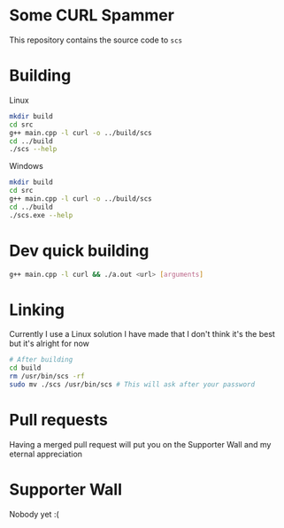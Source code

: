 # Some CURL Spammer

This repository contains the source code to `scs`

# Building

Linux

```bash
mkdir build
cd src
g++ main.cpp -l curl -o ../build/scs
cd ../build
./scs --help
```

Windows

```bash
mkdir build
cd src
g++ main.cpp -l curl -o ../build/scs
cd ../build
./scs.exe --help
```

# Dev quick building

```bash
g++ main.cpp -l curl && ./a.out <url> [arguments]
```

# Linking

Currently I use a Linux solution I have made that I don't think it's the best but it's alright for now

```bash
# After building
cd build
rm /usr/bin/scs -rf
sudo mv ./scs /usr/bin/scs # This will ask after your password
```

# Pull requests

Having a merged pull request will put you on the Supporter Wall and my eternal appreciation

# Supporter Wall

Nobody yet :(
